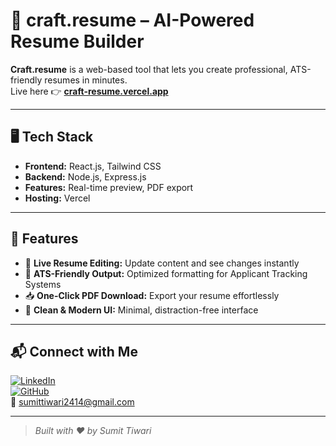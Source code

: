 # 📄 craft.resume – AI-Powered Resume Builder

**Craft.resume** is a web-based tool that lets you create professional, ATS-friendly resumes in minutes.  
Live here 👉 **[craft-resume.vercel.app](https://craft-resume.vercel.app/)**

---

## 🖥 Tech Stack
- **Frontend:** React.js, Tailwind CSS  
- **Backend:** Node.js, Express.js  
- **Features:** Real-time preview, PDF export  
- **Hosting:** Vercel

---

## 📌 Features
- 📝 **Live Resume Editing:** Update content and see changes instantly  
- 📄 **ATS-Friendly Output:** Optimized formatting for Applicant Tracking Systems  
- 📥 **One-Click PDF Download:** Export your resume effortlessly  
- 🎨 **Clean & Modern UI:** Minimal, distraction-free interface

---

## 📬 Connect with Me  
[![LinkedIn](https://img.shields.io/badge/LinkedIn-0077B5?logo=linkedin&logoColor=white)](https://www.linkedin.com/in/mesumittiwari/)  
[![GitHub](https://img.shields.io/badge/GitHub-000000?logo=github&logoColor=white)](https://github.com/mesumittiwari)  
📧 [sumittiwari2414@gmail.com](mailto:sumittiwari2414@gmail.com)  

---

> *Built with ❤️ by Sumit Tiwari*

